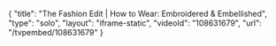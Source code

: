 {
    "title": "The Fashion Edit | How to Wear: Embroidered & Embellished",
    "type": "solo",
    "layout": "iframe-static",
    "videoId": "108631679",
    "url": "\/tvpembed\/108631679"
}